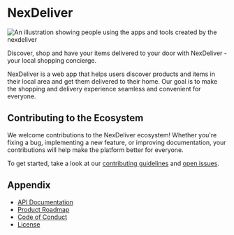 # NexDeliver

![An illustration showing people using the apps and tools created by the nexdeliver](https://user-images.githubusercontent.com/3369400/133268513-5bfe2f93-4402-42c9-a403-81c9e86934b6.jpeg)

Discover, shop and have your items delivered to your door with NexDeliver - your local shopping concierge.


NexDeliver is a web app that helps users discover products and items in their local area and get them delivered to their home. Our goal is to make the shopping and delivery experience seamless and convenient for everyone.


## Contributing to the Ecosystem

We welcome contributions to the NexDeliver ecosystem! Whether you're fixing a bug, implementing a new feature, or improving documentation, your contributions will help make the platform better for everyone.

To get started, take a look at our [contributing guidelines](CONTRIBUTING.md) and [open issues](https://github.com/NexDeliver/issues).

## Appendix

- [API Documentation](https://nexdeliver.com/api-docs)
- [Product Roadmap](https://nexdeliver.com/roadmap)
- [Code of Conduct](CODE_OF_CONDUCT.md)
- [License](LICENSE)
